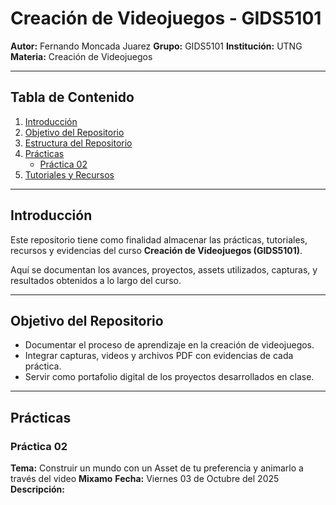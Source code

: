 # Creación de Videojuegos - GIDS5101

**Autor:** Fernando Moncada Juarez
**Grupo:** GIDS5101
**Institución:** UTNG
**Materia:** Creación de Videojuegos

---

## Tabla de Contenido

1. [Introducción](#introducción)
2. [Objetivo del Repositorio](#objetivo-del-repositorio)
3. [Estructura del Repositorio](#estructura-del-repositorio)
4. [Prácticas](#prácticas)
    * [Práctica 02](#práctica-02)
5. [Tutoriales y Recursos](#tutoriales-y-recursos)

---

## Introducción

Este repositorio tiene como finalidad almacenar las prácticas, tutoriales, recursos y evidencias del curso **Creación de Videojuegos (GIDS5101)**.

Aquí se documentan los avances, proyectos, assets utilizados, capturas, y resultados obtenidos a lo largo del curso.

---

## Objetivo del Repositorio

* Documentar el proceso de aprendizaje en la creación de videojuegos.
* Integrar capturas, videos y archivos PDF con evidencias de cada práctica.
* Servir como portafolio digital de los proyectos desarrollados en clase.

---

## Prácticas

### Práctica 02

**Tema:** Construir un mundo con un Asset de tu preferencia y animarlo a través del video **Mixamo**
**Fecha:** Viernes 03 de Octubre del 2025
**Descripción:**
